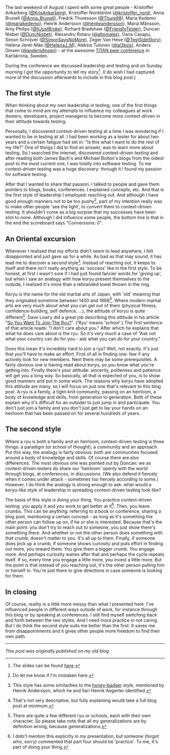 <!--
.. title: Two styles of leadership in spreading context-driven testing (TITANconf)
.. slug: two-styles-of-leadership-in-spreading-context-driven-testing-titanconf
.. date: 2015-09-06 19:56:54 UTC+02:00
.. tags: context-driven testing, peer conferences, leadership
.. category: conferences
.. link: 
.. description:
.. type: text
-->

The last weekend of August I spent with some great people - Kristoffer Ankarberg ([@KrisAnkarberg](https://twitter.com/KrisAnkarberg)), Kristoffer Nordström ([@kristoffer_nord](https://twitter.com/kristoffer_nord)), Anna Brunell ([@Anna_Brunell](https://twitter.com/Anna_Brunell)), Fredrik Thuresson ([@Thure98](https://twitter.com/Thure98)), Maria Kedemo ([@mariakedemo](https://twitter.com/mariakedemo)), Henrik Andersson ([@henkeandersson](https://twitter.com/henkeandersson)), Maria Månsson, Amy Philips ([@ItJustBroke](https://twitter.com/ItJustBroke)), Richard Bradshaw ([@FriendlyTester](https://twitter.com/FriendlyTester)), Duncan Nisbet ([@DuncNisbet](https://twitter.com/DuncNisbet)), Alexandru Rotaru ([@altomalex](https://twitter.com/altomalex)), Oana Casapu, Simon Schrijver ([@SimonSaysNoMore](https://twitter.com/SimonSaysNoMore)), Zeger Van Hese ([@TestSideStory](https://twitter.com/TestSideStory)), Helena Jeret-Mäe ([@HelenaJ_M](https://twitter.com/HelenaJ_M)), Aleksis Tulonen ([@al3ksis](https://twitter.com/al3ksis)), Anders Dinsen ([@andersdinsen](https://twitter.com/andersdinsen)) - at the awesome [TITAN peer conference](http://www.karlskronatestgathering.se/titan.html) in Karlskrona, Sweden.

During the conference we discussed leadership and testing and on Sunday morning I got the opportunity to tell my story[^1]. (I do wish I had captured more of the discussion afterwards to include in this blog post.)

## The first style
When thinking about my own leadership in testing, one of the first things that come to mind are my attempts to influence my colleagues at work (testers, developers, project managers) to become more context-driven in their attitude towards testing.

<!-- TEASER_END -->

Personally, I discovered context-driven testing at a time I was wondering if I wanted to be in testing at all. I had been working as a tester for about two years and a certain fatigue had set in: "Is this what I want to do the rest of my life?" One of things I did to find an answer, was to learn more about testing. So I searched the internet, discovered context-driven testing and after reading both James Bach's and Michael Bolton's blogs from the oldest post to the most current one, I was totally into software testing. To me context-driven testing was a huge discovery: through it I found my passion for software testing.

After that I wanted to share that passion. I talked to people and gave them pointers to blogs, books, conferences. I explained concepts, etc. And that is the first style of leadership I employed: reaching out. And although I have good enough manners not to be too pushy[^2], part of my intention really was to make other people 'see the light', to convert them to context-driven testing. It shouldn't come as a big surpise that my successes have been slim to none. Although I did influence some people, the bottom line is that in the end the scoreboard says "Conversions: 0".

## An Oriental excursion
Whenever I realised that my efforts didn't seem to lead anywhere, I felt disappointed and just gave up for a while. As bad as that may sound, it has lead me to discover a second style[^3]. Instead of reaching out, it keeps to itself and there isn't really anything as 'success' like in the first style. To be honest, at first I wasn't sure if I had just found fancier words for 'giving up', but when I saw an analogy with how koryu present themselves to the outside, I realized it's more than a rebranded towel thrown in the ring.

Koryu is the name for the old martial arts of Japan, with 'old' meaning that they originated sometime between 1400 and 1868[^4]. Where modern martial arts are very much about what you can get out of them (physical fitness, confidence-building, self defence, ...), the attitude of koryu is quite different[^5]. Dave Lowry did a great job describing this attitude in his article "[So You Want To Join The Ryu?](http://shutokukan.org/join_the_ryu.html)". ('Ryu' means 'school'.) The first sentence of that article reads: "I don't care about you." After which he explains that what he does care about is the ryu. So it's very much a case of "Ask not what your country can do for you - ask what you can do for your country."

Does this mean it's incredibly hard to join a ryu? Well, not exactly. It's just that you'll have to make an effort. First of all in finding one: few if any actively look for new members. Next there may be some prerequisites. A fairly obvious one is having read about koryu, so you know what you're getting into. Finally there's your attitude: sincerity, politeness and patience will get you a long way. So basically, all that is expected of you, is to show good manners and put in some work.
The reasons why koryu have adopted this attitude are many, so I will focus on just one that's relevant to this blog post. A ryu is a family, a tight-knit community, passing on an heirloom, a body of knowledge and skills, from generation to generation. Both of these explain why it's difficult for an outsider to just jump in and participate. You don't just join a family and you don't just get to lay your hands on an heirloom that has been passed on for several hundreds of years.

## The second style
Where a ryu is both a family and an heirloom, context-driven testing is three things: a paradigm (or school of thought), a community and an approach. Put this way, the analogy is fairly obvious: both are communities focused around a body of knowledge and skills. Of course there are also differences. The most obvious one was pointed out by Duncan: we as context-driven testers do share our 'heirloom' openly with the world through blogs, at conferences, in discussions. (We also defend it fiercely when it comes under attack - sometimes too fiercely according to some.) However, I do think the analogy is strong enough to ask: what would a koryu-like style of leadership in spreading context-driven testing look like?

The basis of this style is doing your thing. You practice context-driven testing: you apply it and you work to get better at it[^6].
Then, you leave crumbs. This can be anything: referring to a book or conference, sharing a blog post, mentioning a certain concept - as long as it's something the other person can follow up on, if he or she is interested. Because that's the main point: you don't try to reach out to someone, you just show there's something there. And whether or not the other person does something with that crumb, doesn't matter to you. It's all up to them.
Finally, if someone does pick up a crumb, if someone shows curiosity and puts effort in finding out more, you reward them. You give them a bigger crumb. You engage more. And perhaps curiosity wanes after that and perhaps the cycle repeats itself. If so, every time you engage a little more, you invest a little more. But the point is that instead of you reaching out, it's the other person pulling him or herself in. You're just there to give directions in case someone is looking for them.

## In closing
Of course, reality is a little more messy than what I presented here. I've influenced people in different ways outside of work, for instance through this blog or by speaking at conferences. I still find myself switching back and forth between the two styles. And I need more practice in not caring. But I do think the second style suits me better than the first. It saves me from disappointments and it gives other people more freedom to find their own path.

---

*This post was originally published on my old blog.*

[^1]: The slides can be found [here](https://j19sch.github.io/slides/TITAN_leadership_koryu.html#/).

[^2]: Do let me know if I'm mistaken here.

[^3]: This style has some similarities to the [honey-badger](https://www.youtube.com/watch?v=4r7wHMg5Yjg) style, mentioned by Henrik Andersson, which he and Ilari Henrik Aegerter identified.

[^4]: That's not very descriptive, but fully explaining would take a full blog post at minimum.

[^5]: There are quite a few different ryu or schools, each with their own character. So please take note that all my generalizations are by definition wrong, because generalizations.

[^6]: I didn't mention this explicitly in my presentation, but someone (forgot who, sorry) commented that part four should be 'practice'. To me, it's part of doing your thing.